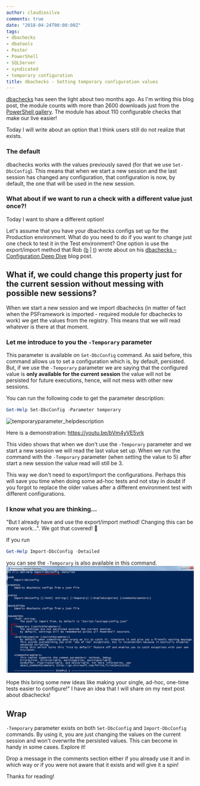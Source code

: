 ```yaml
---
author: claudiosilva
comments: true
date: "2018-04-24T00:00:00Z"
tags:
- dbachecks
- dbatools
- Pester
- PowerShell
- SQLServer
- syndicated
- temporary configuration
title: dbachecks - Setting temporary configuration values
---
```

[dbachecks](https://dbachecks.io) has seen the light about two months ago. As I'm writing this blog post, the module counts with more than 2600 downloads just from the [PowerShell gallery](https://www.powershellgallery.com/packages/dbachecks).
The module has about 110 configurable checks that make our live easier!

Today I will write about an option that I think users still do not realize that exists.

### The default

dbachecks works with the values previously saved (for that we use `Set-DbcConfig`). This means that when we start a new session and the last session has changed any configuration, that configuration is now, by default, the one that will be used in the new session.

### What about if we want to run a check with a different value just once?!

Today I want to share a different option!

Let's assume that you have your dbachecks configs set up for the Production environment. What do you need to do if you want to change just one check to test it in the Test environment?
One option is use the export/import method that Rob ([b](https://sqldbawithabeard.com/) \| [t](https://twitter.com/sqldbawithbeard)) wrote about on his [dbachecks – Configuration Deep Dive](https://sqldbawithabeard.com/2018/02/22/dbachecks-configuration-deep-dive/) blog post.

## What if, we could change this property just for the current session without messing with possible new sessions?

When we start a new session and we import dbachecks (in matter of fact when the PSFramework is imported - required module for dbachecks to work) we get the values from the registry. This means that we will read whatever is there at that moment.

### Let me introduce to you the `-Temporary` parameter

This parameter is available on `Set-DbcConfig` command. As said before, this command allows us to set a configuration which is, by default, persisted. But, if we use the `-Temporary` parameter we are saying that the configured value is **only available for the current session** the value will not be persisted for future executions, hence, will not mess with other new sessions.

You can run the following code to get the parameter description:

``` powershell
Get-Help Set-DbcConfig -Parameter temporary
```
![temporaryparameter_helpdescription](/img/2018/03/temporaryparameter_helpdescription.png?w=656)

Here is a demonstration:
https://youtu.be/bVm4yVE5vrk

This video shows that when we don't use the `-Temporary` parameter and we start a new session we will read the last value set up. When we run the command with the `-Temporary` parameter (when setting the value to 5) after start a new session the value read will still be 3.

This way we don't need to export/import the configurations. Perhaps this will save you time when doing some ad-hoc tests and not stay in doubt if you forgot to replace the older values after a different environment test with different configurations.

### I know what you are thinking...

"But I already have and use the export/import method! Changing this can be more work...".
We got that covered! 💪

If you run

``` powershell
Get-Help Import-DbcConfig -Detailed
```
you can see the `-Temporary` is also available in this command.
![gethelp_importdbcconfig_temporaryparameter](/img/2018/04/gethelp_importdbcconfig_temporaryparameter.png?w=656)

Hope this bring some new ideas like making your single, ad-hoc, one-time tests easier to configure!"
I have an idea that I will share on my next post about dbachecks!

## Wrap

`-Temporary` parameter exists on both `Set-DbcConfig` and `Import-DbcConfig` commands.
By using it, you are just changing the values on the current session and won't overwrite the persisted values. This can become in handy in some cases.
Explore it!

Drop a message in the comments section either if you already use it and in which way or if you were not aware that it exists and will give it a spin!

Thanks for reading!
